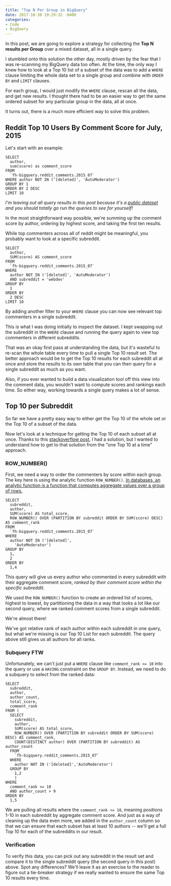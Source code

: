 ```yaml
---
title: "Top N Per Group in BigQuery"
date: 2017-10-30 19:29:32 -0400
categories: 
- Code
- BigQuery
---
```

In this post, we are going to explore a strategy for collecting the **Top N results per Group** over a mixed dataset, all in a single query.

I stumbled onto this solution the other day, mostly driven by the fear that I was re-scanning my BigQuery data too often. At the time, the only way I knew how to look at a Top 10 list of a subset of the data was to add a `WHERE` clause limiting the whole data set to a single group and combine with `ORDER BY` and `LIMIT` clauses.

For each group, I would just modify the `WHERE` clause, rescan all the data, and get new results. I thought there had to be an easier way to get the same ordered subset for any particular group in the data, all at once.

It turns out, there is a much more efficient way to solve this problem.
<!--more-->

## Reddit Top 10 Users By Comment Score for July, 2015

Let's start with an example:

```
SELECT
  author,
  sum(score) as comment_score
FROM
  `fh-bigquery.reddit_comments.2015_07`
WHERE author NOT IN ('[deleted]', 'AutoModerator')  
GROUP BY 1
ORDER BY 2 DESC
LIMIT 10
```

_I'm leaving out all query results in this post because it's a [public dataset](https://bigquery.cloud.google.com/table/fh-bigquery:reddit_comments.2015_07?tab=preview) and you should totally go run the queries to see for yourself!_

In the most straightforward way possible, we're summing up the comment score by author, ordering by highest score, and taking the first ten results.

While top commenters across all of reddit might be meaningful, you probably want to look at a specific subreddit.

```
SELECT
  author,
  SUM(score) AS comment_score
FROM
  `fh-bigquery.reddit_comments.2015_07`
WHERE
  author NOT IN ('[deleted]', 'AutoModerator')
  AND subreddit = 'webdev'
GROUP BY
  1
ORDER BY
  2 DESC
LIMIT 10
```
By adding another filter to your `WHERE` clause you can now see relevant top commenters in a single subreddit.

This is what I was doing initially to inspect the dataset. I kept swapping out the subreddit in the `WHERE` clause and running the query again to view top commenters in different subreddits.

That was an okay first pass at understanding the data, but it's wasteful to re-scan the whole table every time to pull a single Top 10 result set. The better approach would be to get the Top 10 results for each subreddit all at once and store the results to its own table that you can then query for a single subreddit as much as you want. 

Also, if you ever wanted to build a data visualization tool off this view into the comment data, you wouldn't want to compute scores and rankings each time. So either way, working towards a single query makes a lot of sense.

## Top 10 per Subreddit

So far we have a pretty easy way to either get the Top 10 of the whole set or the Top 10 of a subset of the data. 

Now let's look at a technique for getting the Top 10 of each subset all at once. Thanks to this [stackoverflow post](https://stackoverflow.com/questions/44680464/get-top-n-records-for-each-group-of-grouped-results-with-bigquery-standard-sql?answertab=votes#tab-top), I had a solution, but I wanted to understand how to get to that solution from the "one Top 10 at a time" approach.

### ROW_NUMBER()

First, we need a way to order the commenters by score within each group. The key here is using the analytic function `ROW_NUMBER()`. [In databases, an analytic function is a function that computes aggregate values over a group of rows.](https://cloud.google.com/bigquery/docs/reference/standard-sql/functions-and-operators#analytic-functions)

```
SELECT
  subreddit,
  author,
  SUM(score) AS total_score,
  ROW_NUMBER() OVER (PARTITION BY subreddit ORDER BY SUM(score) DESC) AS comment_rank
FROM
  `fh-bigquery.reddit_comments.2015_07`
WHERE
  author NOT IN ('[deleted]',
    'AutoModerator')
GROUP BY
  1,
  2
ORDER BY
  1,4
```

This query will give us every author who commented in every subreddit with their aggregate comment score, _ranked by their comment score within the specific subreddit_.

We used the `ROW_NUMBER()` function to create an ordered list of scores, highest to lowest, by partitioning the data in a way that looks a lot like our second query, where we ranked comment scores from a single subreddit.

We're almost there!

We've got relative rank of each author within each subreddit in one query, but what we're missing is our Top 10 List for each subreddit. The query above still gives us all authors for all ranks.

### Subquery FTW

Unfortunately, we can't just put a `WHERE` clause like `comment_rank <= 10` into the query or use a `HAVING` constraint on the `GROUP BY`. Instead, we need to do a subquery to select from the ranked data:

```
SELECT
  subreddit,
  author,
  author_count,
  total_score,
  comment_rank
FROM (
  SELECT
    subreddit,
    author,
    SUM(score) AS total_score,
    ROW_NUMBER() OVER (PARTITION BY subreddit ORDER BY SUM(score) DESC) AS comment_rank,
    COUNT(DISTINCT author) OVER (PARTITION BY subreddit) AS author_count
  FROM
    `fh-bigquery.reddit_comments.2015_07`
  WHERE
    author NOT IN ('[deleted]','AutoModerator')
  GROUP BY
    1,2
    )
WHERE
  comment_rank <= 10
  AND author_count > 9
ORDER BY
  1,5
```

We are pulling all results where the `comment_rank <= 10`, meaning positions 1-10 in each subreddit by aggregate comment score. And just as a way of cleaning up the data even more, we added in the `author_count` column so that we can ensure that each subset has at least 10 authors -- we'll get a full Top 10 for each of the subreddits in our result.

### Verification

To verify this data, you can pick out any subreddit in the result set and compare it to the single subreddit query (the second query in this post) above. Spot any differences? We'll leave it as an exercise to the reader to figure out a tie-breaker strategy if we really wanted to ensure the same Top 10 results every time.